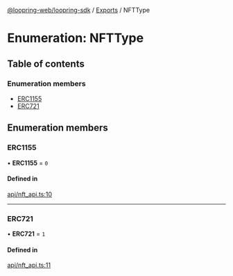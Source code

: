 [@loopring-web/loopring-sdk](../README.md) / [Exports](../modules.md) / NFTType

# Enumeration: NFTType

## Table of contents

### Enumeration members

- [ERC1155](NFTType.md#erc1155)
- [ERC721](NFTType.md#erc721)

## Enumeration members

### ERC1155

• **ERC1155** = `0`

#### Defined in

[api/nft_api.ts:10](https://github.com/Loopring/loopring_sdk/blob/ea87b1c/src/api/nft_api.ts#L10)

___

### ERC721

• **ERC721** = `1`

#### Defined in

[api/nft_api.ts:11](https://github.com/Loopring/loopring_sdk/blob/ea87b1c/src/api/nft_api.ts#L11)
